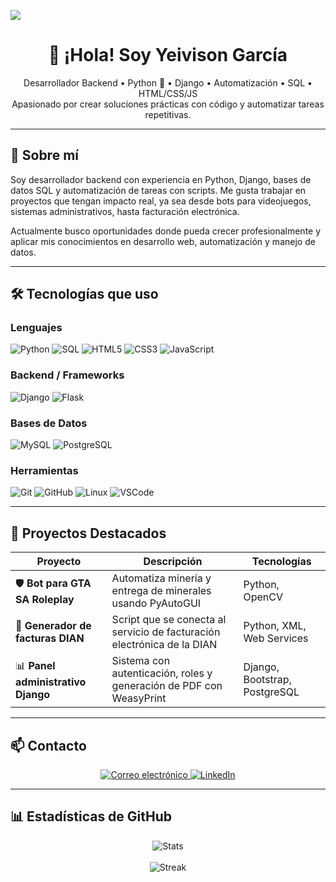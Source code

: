 <p aling="center"><img src="https://i.ibb.co/1RvK4ZG/unnamed.jpg"/></p>
<h1 align="center">👋 ¡Hola! Soy Yeivison García</h1>

<p align="center">
  Desarrollador Backend • Python 🐍 • Django • Automatización • SQL • HTML/CSS/JS <br>
  Apasionado por crear soluciones prácticas con código y automatizar tareas repetitivas.
</p>

---

## 💼 Sobre mí

Soy desarrollador backend con experiencia en Python, Django, bases de datos SQL y automatización de tareas con scripts. Me gusta trabajar en proyectos que tengan impacto real, ya sea desde bots para videojuegos, sistemas administrativos, hasta facturación electrónica.

Actualmente busco oportunidades donde pueda crecer profesionalmente y aplicar mis conocimientos en desarrollo web, automatización y manejo de datos.

---

## 🛠️ Tecnologías que uso

### Lenguajes
![Python](https://img.shields.io/badge/Python-3776AB?style=for-the-badge&logo=python&logoColor=white)
![SQL](https://img.shields.io/badge/SQL-003B57?style=for-the-badge&logo=postgresql&logoColor=white)
![HTML5](https://img.shields.io/badge/HTML5-E34F26?style=for-the-badge&logo=html5&logoColor=white)
![CSS3](https://img.shields.io/badge/CSS3-1572B6?style=for-the-badge&logo=css3&logoColor=white)
![JavaScript](https://img.shields.io/badge/JavaScript-F7DF1E?style=for-the-badge&logo=javascript&logoColor=black)

### Backend / Frameworks
![Django](https://img.shields.io/badge/Django-092E20?style=for-the-badge&logo=django&logoColor=white)
![Flask](https://img.shields.io/badge/Flask-000000?style=for-the-badge&logo=flask&logoColor=white)

### Bases de Datos
![MySQL](https://img.shields.io/badge/MySQL-005C84?style=for-the-badge&logo=mysql&logoColor=white)
![PostgreSQL](https://img.shields.io/badge/PostgreSQL-4169E1?style=for-the-badge&logo=postgresql&logoColor=white)

### Herramientas
![Git](https://img.shields.io/badge/Git-F05032?style=for-the-badge&logo=git&logoColor=white)
![GitHub](https://img.shields.io/badge/GitHub-181717?style=for-the-badge&logo=github&logoColor=white)
![Linux](https://img.shields.io/badge/Linux-FCC624?style=for-the-badge&logo=linux&logoColor=black)
![VSCode](https://img.shields.io/badge/VS_Code-007ACC?style=for-the-badge&logo=visual-studio-code&logoColor=white)

---

## 🚀 Proyectos Destacados

| Proyecto | Descripción | Tecnologías |
|---------|-------------|-------------|
| 🛡️ **Bot para GTA SA Roleplay** | Automatiza minería y entrega de minerales usando PyAutoGUI | Python, OpenCV |
| 📄 **Generador de facturas DIAN** | Script que se conecta al servicio de facturación electrónica de la DIAN | Python, XML, Web Services |
| 📊 **Panel administrativo Django** | Sistema con autenticación, roles y generación de PDF con WeasyPrint | Django, Bootstrap, PostgreSQL |

---

## 📫 Contacto

<p align="center">
  <a href="mailto:tucorreo@ejemplo.com">
    <img src="https://img.shields.io/badge/Correo-EA4335?style=for-the-badge&logo=gmail&logoColor=white" alt="Correo electrónico"/>
  </a>
  <a href="https://www.linkedin.com/in/tuusuario/" target="_blank">
    <img src="https://img.shields.io/badge/LinkedIn-0A66C2?style=for-the-badge&logo=linkedin&logoColor=white" alt="LinkedIn"/>
  </a>
</p>

---

## 📊 Estadísticas de GitHub

<p align="center">
  <img src="https://github-readme-stats.vercel.app/api?username=TU_USUARIO&show_icons=true&theme=gruvbox" alt="Stats"/>
  <br><br>
  <img src="https://github-readme-streak-stats.herokuapp.com?user=TU_USUARIO&theme=gruvbox" alt="Streak"/>
</p>
